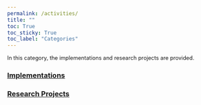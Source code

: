 ```yaml
---
permalink: /activities/
title: ""
toc: True
toc_sticky: True 
toc_label: "Categories"
---
```



<span style="font-size:90%"> In this category, the implementations and research projects are provided.


### [Implementations]
[Implementations]:/activities/implementations/



### [Research Projects]
[Research Projects]:/activities/projects/
